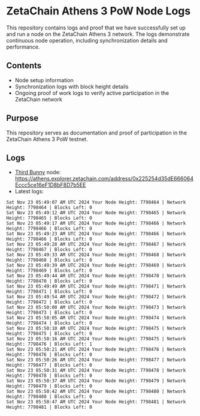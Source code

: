 # ZetaChain Athens 3 PoW Node Logs
This repository contains logs and proof that we have successfully set up and run a node on the ZetaChain Athens 3 network. The logs demonstrate continuous node operation, including synchronization details and performance.

## Contents
- Node setup information
- Synchronization logs with block height details
- Ongoing proof of work logs to verify active participation in the ZetaChain network

## Purpose
This repository serves as documentation and proof of participation in the ZetaChain Athens 3 PoW testnet.

## Logs

- [Third Bunny](https://thirdbunny.xyz/) node: https://athens.explorer.zetachain.com/address/0x225254d35dE666064Eccc5ce16eF1D8bF8D7b5EE
- Latest logs:
```
Sat Nov 23 05:49:07 AM UTC 2024 Your Node Height: 7798464 | Network Height: 7798464 | Blocks Left: 0
Sat Nov 23 05:49:12 AM UTC 2024 Your Node Height: 7798465 | Network Height: 7798465 | Blocks Left: 0
Sat Nov 23 05:49:17 AM UTC 2024 Your Node Height: 7798466 | Network Height: 7798466 | Blocks Left: 0
Sat Nov 23 05:49:23 AM UTC 2024 Your Node Height: 7798466 | Network Height: 7798466 | Blocks Left: 0
Sat Nov 23 05:49:28 AM UTC 2024 Your Node Height: 7798467 | Network Height: 7798467 | Blocks Left: 0
Sat Nov 23 05:49:33 AM UTC 2024 Your Node Height: 7798468 | Network Height: 7798468 | Blocks Left: 0
Sat Nov 23 05:49:39 AM UTC 2024 Your Node Height: 7798469 | Network Height: 7798469 | Blocks Left: 0
Sat Nov 23 05:49:44 AM UTC 2024 Your Node Height: 7798470 | Network Height: 7798470 | Blocks Left: 0
Sat Nov 23 05:49:49 AM UTC 2024 Your Node Height: 7798471 | Network Height: 7798471 | Blocks Left: 0
Sat Nov 23 05:49:54 AM UTC 2024 Your Node Height: 7798472 | Network Height: 7798472 | Blocks Left: 0
Sat Nov 23 05:50:00 AM UTC 2024 Your Node Height: 7798473 | Network Height: 7798473 | Blocks Left: 0
Sat Nov 23 05:50:05 AM UTC 2024 Your Node Height: 7798474 | Network Height: 7798474 | Blocks Left: 0
Sat Nov 23 05:50:10 AM UTC 2024 Your Node Height: 7798475 | Network Height: 7798475 | Blocks Left: 0
Sat Nov 23 05:50:16 AM UTC 2024 Your Node Height: 7798475 | Network Height: 7798476 | Blocks Left: 1
Sat Nov 23 05:50:21 AM UTC 2024 Your Node Height: 7798476 | Network Height: 7798476 | Blocks Left: 0
Sat Nov 23 05:50:26 AM UTC 2024 Your Node Height: 7798477 | Network Height: 7798477 | Blocks Left: 0
Sat Nov 23 05:50:31 AM UTC 2024 Your Node Height: 7798478 | Network Height: 7798478 | Blocks Left: 0
Sat Nov 23 05:50:37 AM UTC 2024 Your Node Height: 7798479 | Network Height: 7798479 | Blocks Left: 0
Sat Nov 23 05:50:42 AM UTC 2024 Your Node Height: 7798480 | Network Height: 7798480 | Blocks Left: 0
Sat Nov 23 05:50:47 AM UTC 2024 Your Node Height: 7798481 | Network Height: 7798481 | Blocks Left: 0
```
